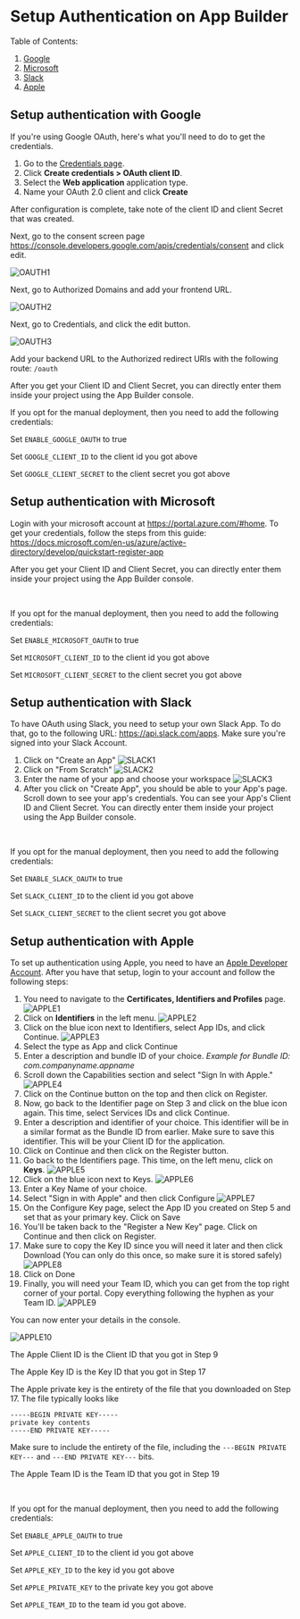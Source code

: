 # Setup Authentication on App Builder



Table of Contents:

1. [Google](/docs/Backend/Authentication#setup-authentication-with-google)
2. [Microsoft](/docs/Backend/Authentication#setup-authentication-with-microsoft)
3. [Slack](/docs/Backend/Authentication#setup-authentication-with-slack)
4. [Apple](/docs/Backend/Authentication#setup-authentication-with-apple)



## Setup authentication with Google



If you're using Google OAuth, here's what you'll need to do to get the credentials. 

1. Go to the [Credentials page](https://console.developers.google.com/apis/credentials).
2. Click **Create credentials > OAuth client ID**.
3. Select the **Web application** application type.
4. Name your OAuth 2.0 client and click **Create**

After configuration is complete, take note of the client ID and client Secret that was created. 

Next, go to the consent screen page https://console.developers.google.com/apis/credentials/consent and click edit. 

![OAUTH1](/OAUTH1.png)

Next, go to Authorized Domains and add your frontend URL. 

![OAUTH2](/OAUTH2.png)

Next, go to Credentials, and click the edit button.

![OAUTH3](/OAUTH3.png)

Add your backend URL to the Authorized redirect URIs with the following route: ```/oauth```



After you get your Client ID and Client Secret, you can directly enter them inside your project using the App Builder console.

If you opt for the manual deployment, then you need to add the following credentials:

Set ```ENABLE_GOOGLE_OAUTH``` to true

Set ```GOOGLE_CLIENT_ID``` to the client id you got above

Set ```GOOGLE_CLIENT_SECRET``` to the client secret you got above



## Setup authentication with Microsoft



Login with your microsoft account at https://portal.azure.com/#home. To get your credentials, follow the steps from this guide: https://docs.microsoft.com/en-us/azure/active-directory/develop/quickstart-register-app



After you get your Client ID and Client Secret, you can directly enter them inside your project using the App Builder console.

<br />

If you opt for the manual deployment, then you need to add the following credentials:

Set ```ENABLE_MICROSOFT_OAUTH``` to true

Set ```MICROSOFT_CLIENT_ID``` to the client id you got above

Set ```MICROSOFT_CLIENT_SECRET``` to the client secret you got above



## Setup authentication with Slack

To have OAuth using Slack, you need to setup your own Slack App. To do that, go to the following URL: https://api.slack.com/apps. Make sure you're signed into your Slack Account. 

1. Click on "Create an App"
   ![SLACK1](/SLACK1.png)
2. Click on "From Scratch"
   ![SLACK2](/SLACK2.png)
3. Enter the name of your app and choose your workspace
   ![SLACK3](/SLACK3.png)
4. After you click on "Create App", you should be able to your App's page. Scroll down to see your app's credentials. You can see your App's Client ID and Client Secret. You can directly enter them inside your project using the App Builder console.

<br />

If you opt for the manual deployment, then you need to add the following credentials:

Set ```ENABLE_SLACK_OAUTH``` to true

Set ```SLACK_CLIENT_ID``` to the client id you got above

Set ```SLACK_CLIENT_SECRET``` to the client secret you got above



## Setup authentication with Apple

To set up authentication using Apple, you need to have an [Apple Developer Account](https://developer.apple.com/). After you have that setup, login to your account and follow the following steps:

1. You need to navigate to the **Certificates, Identifiers and Profiles** page. 
   ![APPLE1](/APPLE1.png)
2. Click on **Identifiers** in the left menu.
   ![APPLE2](/APPLE2.png)
3. Click on the blue icon next to Identifiers, select App IDs, and click Continue. 
   ![APPLE3](/APPLE3.png)
4. Select the type as App and click Continue
5. Enter a description and bundle ID of your choice. *Example for Bundle ID: com.companyname.appname*
6. Scroll down the Capabilities section and select "Sign In with Apple." 
   ![APPLE4](/APPLE4.png)
7. Click on the Continue button on the top and then click on Register.
8. Now, go back to the Identifier page on Step 3 and click on the blue icon again. This time, select Services IDs and click Continue.
9. Enter a description and identifier of your choice. This identifier will be in a similar format as the Bundle ID from earlier. Make sure to save this identifier. This will be your Client ID for the application. 
10. Click on Continue and then click on the Register button. 
11. Go back to the Identifiers page. This time, on the left menu, click on **Keys**.
    ![APPLE5](/APPLE5.png)
12. Click on the blue icon next to Keys.
    ![APPLE6](/APPLE6.png)
13. Enter a Key Name of your choice. 
14. Select "Sign in with Apple" and then click Configure 
    ![APPLE7](/APPLE7.png)
15. On the Configure Key page, select the App ID you created on Step 5 and set that as your primary key. Click on Save
16. You'll be taken back to the "Register a New Key" page. Click on Continue and then click on Register. 
17. Make sure to copy the Key ID since you will need it later and then click Download (You can only do this once, so make sure it is stored safely) 
    ![APPLE8](/APPLE8.png)
18. Click on Done
19. Finally, you will need your Team ID, which you can get from the top right corner of your portal. Copy everything following the hyphen as your Team ID. 
    ![APPLE9](/APPLE9.png)



You can now enter your details in the console. 

![APPLE10](/APPLE10.png)

The Apple Client ID is the Client ID that you got in Step 9

The Apple Key ID is the Key ID that you got in Step 17

The Apple private key is the entirety of the file that you downloaded on Step 17. The file typically looks like

```
-----BEGIN PRIVATE KEY-----
private key contents
-----END PRIVATE KEY-----
```

 Make sure to include the entirety of the file, including the ```---BEGIN PRIVATE KEY---``` and ```---END PRIVATE KEY---``` bits. 

The Apple Team ID is the Team ID that you got in Step 19

<br />

If you opt for the manual deployment, then you need to add the following credentials:

Set ```ENABLE_APPLE_OAUTH``` to true

Set ```APPLE_CLIENT_ID``` to the client id you got above

Set ```APPLE_KEY_ID``` to the key id you got above

Set ```APPLE_PRIVATE_KEY``` to the private key you got above

Set ```APPLE_TEAM_ID``` to the team id you got above.